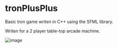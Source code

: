 # tronPlusPlus
Basic tron game writen in C++ using the SFML library.

Writen for a 2 player table-top arcade machine.

![image](https://user-images.githubusercontent.com/74017165/193366239-acb6af6a-ef32-449d-a75f-7543ac6f692f.png)
